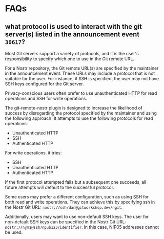 # FAQs

## what protocol is used to interact with the git server(s) listed in the announcement event `30617`?

Most Git servers support a variety of protocols, and it is the user's responsibility to specify which one to use in the Git remote URL.

For a Nostr repository, the Git remote URL(s) are specified by the maintainer in the announcement event. These URLs may include a protocol that is not suitable for the user. For instance, if SSH is specified, the user may not have SSH keys configured for the Git server.

Privacy-conscious users often prefer to use unauthenticated HTTP for read operations and SSH for write operations.

The git-remote-nostr plugin is designed to increase the likelihood of success by disregarding the protocol specified by the maintainer and using the following approach. It attempts to use the following protocols for read operations:

- Unauthenticated HTTP
- SSH
- Authenticated HTTP

For write operations, it tries:

- SSH
- Unauthenticated HTTP
- Authenticated HTTP

If the first protocol attempted fails but a subsequent one succeeds, all future attempts will default to the successful protocol.

Some users may prefer a different configuration, such as using SSH for both read and write operations. They can achieve this by specifying ssh in the Nostr Git URL: `nostr://ssh/dan@gitworkshop.dev/ngit`.

Additionally, users may want to use non-default SSH keys. The user for non-default SSH keys can be specified in the Nostr Git URL: `nostr://nym1@ssh/npub123/identifier`. In this case, NIP05 addresses cannot be used.
